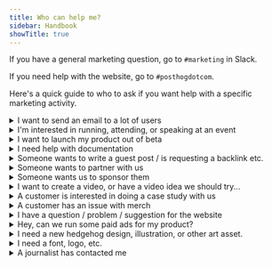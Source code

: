 ```yaml
---
title: Who can help me?
sidebar: Handbook
showTitle: true
---
```


If you have a general marketing question, go to `#marketing` in Slack.

If you need help with the website, go to `#posthogdotcom`.

Here's a quick guide to who to ask if you want help with a specific marketing activity.

<details>
<summary>I want to send an email to a lot of users</summary>

We run email campaigns through Customer.io. Speak to <TeamMember name="Joe Martin" /> to get started. See: [Email comms](/handbook/brand/email-comms)
</details>

<details>
<summary>I'm interested in running, attending, or speaking at an event</summary>

You should speak to <TeamMember name="Daniel Zaltsman" />, our resident "party planner". Read the [events strategy handbook](/handbook/brand/events) for more. 
</details>

<details>
<summary>I want to launch my product out of beta</summary>

Speak to <TeamMember name="Joe Martin" /> and read [Product launches](/handbook/brand/product-announcements).
</details>

<details>
<summary>I need help with documentation</summary>

Your main contacts are <TeamMember name="Vincent Ge" /> and <TeamMember name="Edwin Lim" /> on the content team, but please read the [docs ownership handbook](/handbook/content/docs-ownership) to understand how best to work with them. 

If you just need someone to review something, tag `docs reviewers` in GitHub.
</details>

<details>
<summary>Someone wants to write a guest post / is requesting a backlink etc.</summary>

Unless it's someone huge and important with a real audience, "Mark as spam" and "Move to bin". 
</details>

<details>
<summary>Someone wants to partner with us</summary>

Refer them to <TeamMember name="Joe Martin" />. He'll give them the bad news / explore any opportunities.

If another company is interested in building an integration with PostHog, raise this with our integrations engineer.
</details>

<details>
<summary>Someone wants us to sponsor them</summary>

If it's an [influencer](/handbook/growth/marketing/influencers) or podcast, refer them to <TeamMember name="Ian Vanagas" />.

We're not currently running newsletter sponsorships, but contact <TeamMember name="Lior Neu-ner" /> if you think it's sufficiently interesting.

If it's an event, speak to <TeamMember name="Daniel Zaltsman" />.
</details>


<details>
<summary>I want to create a video, or have a video idea we should try...</summary>

To start with, post ideas in the `#content-and-video-ideas` Slack channel. <TeamMember name="Alex van Leeuwen" /> and <TeamMember name="Jordo Dibb" /> on the content team are your main points of contact here.

Please also read [How we do video at PostHog](/handbook/growth/marketing/video). We're still figuring things out, though, so very interested in suggestions.

If your idea is for PostHog Stories (HogTok), hit up <TeamMember name="Edwin Lim" /> as well.
</details>

<details>
<summary>A customer is interested in doing a case study with us</summary>

Speak to <TeamMember name="Joe Martin" />.
</details>

<details>
<summary>A customer has an issue with merch</summary>

Please share in the #merch channel. <TeamMember name="Kendal Hall" /> owns fulfillment issues. <TeamMember name="Lottie Coxon" /> owns merch design and creation. <TeamMember name="Cory Watilo" /> and <TeamMember name="Eli Kinsey" /> own the storefront.
</details>

<details>
<summary>I have a question / problem / suggestion for the website</summary>

The website is owned by <TeamMember name="Cory Watilo" /> and <TeamMember name="Eli Kinsey" />. Generally, the best place to ask is the `#posthogdotcom` Slack channel.
</details>

<details>
<summary>Hey, can we run some paid ads for my product?</summary>

We probably are already, but if you have something specific in mind, speak to <TeamMember name="Brian Young" />, who is a Growth Marketing Manager embedded in the sales team.
</details>

<details>
<summary>I need a new hedgehog design, illustration, or other art asset.</summary>

Speak to <TeamMember name="Lottie Coxon" /> or <TeamMember name="Daniel Hawkins" />, but please read [Art and branding requests](/handbook/brand/art-requests) first.
</details>

<details>
<summary>I need a font, logo, etc.</summary>

See [Logos, brand, hedgehogs](/handbook/company/brand-assets)
</details>

<details>
<summary>A journalist has contacted me</summary>

Direct them to press@posthog.com, where one of Joe, James, Charles, or Tim can respond. They're the only people who should speak to press. See: [Press & PR](/handbook/brand/press)
</details>
